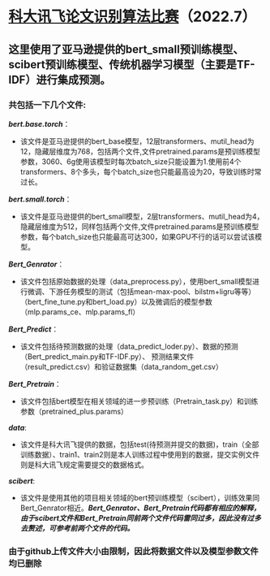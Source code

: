 # [科大讯飞论文识别算法比赛](https://challenge.xfyun.cn/topic/info?type=abstract&option=cstd)（2022.7）
## 这里使用了亚马逊提供的bert_small预训练模型、scibert预训练模型、传统机器学习模型（主要是TF-IDF）进行集成预测。
### 共包括一下几个文件:
 ***bert.base.torch***：  
* 该文件是亚马逊提供的bert_base模型，12层transformers、mutil_head为12，隐藏层维度为768，包括两个文件,文件pretrained.params是预训练模型参数，3060、6g使用该模型时每次batch_size只能设置为1.使用前4个transformers、8个多头，每个batch_size也只能最高设为20，导致训练时常过长。  

***bert.small.torch***：  
* 该文件是亚马逊提供的bert_small模型，2层transformers、mutil_head为4，隐藏层维度为512，同样包括两个文件,文件pretrained.params是预训练模型参数，每个batch_size也只能最高可达300，如果GPU不行的话可以尝试该模型。  
	
***Bert_Genrator***：  
* 该文件包括原始数据的处理（data_preprocess.py），使用bert_small模型进行微调、下游任务模型的测试（包括mean-max-pool、bilstm+ligru等等）
（bert_fine_tune.py和bert_load.py）以及微调后的模型参数（mlp.params_ce、mlp.params_fl）

***Bert_Predict***：  
* 该文件包括待预测数据的处理（data_predict_loder.py）、数据的预测（Bert_predict_main.py和TF-IDF.py）、
预测结果文件（result_predict.csv）和验证数据集（data_random_get.csv）

***Bert_Pretrain***：
* 该文件包括bert模型在相关领域的进一步预训练（Pretrain_task.py）和训练参数（pretrained_plus.params）
	
***data***:  
* 该文件是科大讯飞提供的数据，包括test(待预测并提交的数据)，train（全部训练数据）、train1、train2则是本人训练过程中使用到的数据，提交实例文件则是科大讯飞规定需要提交的数据格式。

***scibert***:  
* 该文件是使用其他的项目相关领域的bert预训练模型（scibert），训练效果同Bert_Genrator相近。***Bert_Genrator、Bert_Pretrain代码都有相应的解释，由于scibert文件和Bert_Pretrain同前两个文件代码雷同过多，因此没有过多去赘述，可参考前两个文件的代码。***

###  **由于github上传文件大小由限制，因此将数据文件以及模型参数文件均已删除**



